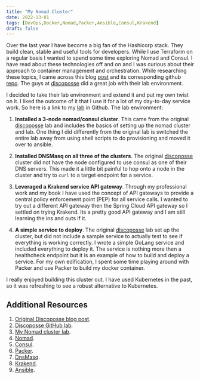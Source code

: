 ```yaml
---
title: "My Nomad Cluster"
date: 2022-13-01
tags: [DevOps,Docker,Nomad,Packer,Ansible,Consul,Krakend]
draft: false
---
```


Over the last year I have become a big fan of the Hashicorp stack. They build clean, stable and useful tools for developers. While I use Terraform on a regular basis I wanted to spend some time exploring Nomad and Consul. I have read about these technologies off and on and I was curious about their approach to container management and orchestration. While researching these topics, I came across this blog [post](https://discoposse.com/2019/11/21/building-a-hashicorp-nomad-cluster-lab-using-vagrant-and-virtualbox/) and its corresponding github [repo](https://github.com/discoposse/nomad-vagrant-lab). The guys at [discoposse](https://discoposse.com/) did a great job with their lab environment.

I decided to take their lab environment and extend it and put my own twist on it. I liked the outcome of it that I use it for a lot of my day-to-day service work. So here is a link to my [lab](https://github.com/thoughtmechanix-public/nomad-cluster) in Github. The lab environment:

1. **Installed a 3-node nomad/consul cluster**. This came from the original [discoposse](https://discoposse.com/) lab and includes the basics of setting up the nomad cluster and lab. One thing I did differently from the original lab is  switched the entire lab away from using shell scripts to do provisioning and moved it over to ansible.

2. **Installed DNSMasq on all three of the clusters**.  The original [discoposse](https://discoposse.com/) cluster did not have the node configured to use consul as one of their DNS servers. This made it a little bit painful to hop onto a node in the cluster and try to `curl` to a target endpoint for a service.

3. **Leveraged a Krakend service API gateway**. Through my professional work and my book I have used the concept of API gateways to provide a central policy enforcement point (PEP) for all service calls. I wanted to try out a different API gateway then the Spring Cloud API gateway so I settled on trying Krakend. Its a pretty good API gateway and I am still learning the ins and outs if it.

4. **A simple service to deploy**.  The original [discoposse](https://discoposse.com/) lab set up the cluster, but did not include a sample service to actually test to see if everything is working correctly. I wrote a simple GoLang service and included everything to deploy it. The service is nothing more then a healthcheck endpoint but it is an example of how to build and deploy a service. For my own edification, I spent some time playing around with Packer and use Packer to build my docker container.

I really enjoyed building this cluster out. I have used Kubernetes in the past, so it was refreshing to see a robust alternative to Kubernetes.  

## Additional Resources

1. [Original Discoposse blog post](https://discoposse.com/2019/11/21/building-a-hashicorp-nomad-cluster-lab-using-vagrant-and-virtualbox/).
2. [Discoposse GitHub lab](https://github.com/discoposse/nomad-vagrant-lab).
3. [My Nomad cluster lab](https://github.com/thoughtmechanix-public/nomad-cluster).
4. [Nomad](https://www.nomadproject.io/).
5. [Consul](https://www.consul.io/).
6. [Packer](https://www.packer.io/).
7. [DnsMasq](https://thekelleys.org.uk/dnsmasq/doc.html).
8. [Krakend](https://www.krakend.io/).
9. [Ansible](https://www.ansible.com/).

